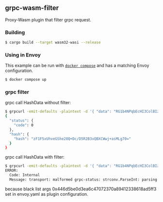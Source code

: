 ## grpc-wasm-filter

Proxy-Wasm plugin that filter grpc request.

### Building

```sh
$ cargo build --target wasm32-wasi --release
```

### Using in Envoy

This example can be run with [`docker compose`](https://docs.docker.com/compose/install/)
and has a matching Envoy configuration.

```sh
$ docker compose up
```
### grpc filter

grpc call HashData without filter:

```sh
$ grpcurl -emit-defaults -plaintext -d '{ "data": "RG1b4NPqbEcHI3ColBIzhhitX/M=" }' -proto ./protos/crypto.proto -import-path ./protos 127.0.0.1:50005 crypto.CryptoService/HashData
{
  "status": {
    "code": 0
  },
  "hash": {
    "hash": "zF1F5xUhveGShe28Q+Dc/D5R2B3xQBXCWwj+asMLg70="
  }
}

```

grpc call HashData with filter:

```sh
$ grpcurl -emit-defaults -plaintext -d '{ "data": "RG1b4NPqbEcHI3ColBIzhhitX/M=" }' -proto ./protos/crypto.proto -import-path ./protos 127.0.0.1:8000 crypto.CryptoService/HashData
ERROR:
  Code: Internal
  Message: transport: malformed grpc-status: strconv.ParseInt: parsing "4294967295": value out of range
```

because black list args 0x446d5be0d3ea6c47072370a89412338618ad5ff3 set in envoy.yaml as plugin configuration.
